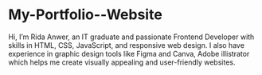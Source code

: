 # My-Portfolio--Website
Hi, I’m Rida Anwer, an IT graduate and passionate Frontend Developer with skills in HTML, CSS, JavaScript, and responsive web design. I also have experience in graphic design tools like Figma and Canva, Adobe illistrator which helps me create visually appealing and user-friendly websites.  
